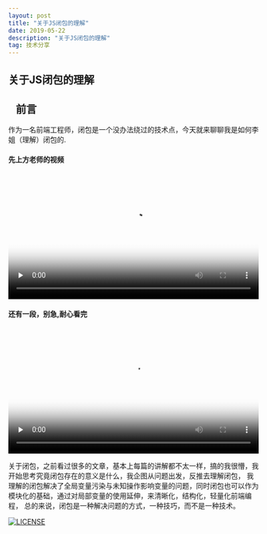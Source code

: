 ```yaml
---
layout: post
title: "关于JS闭包的理解"
date: 2019-05-22
description: "关于JS闭包的理解"
tag: 技术分享
---   
```


关于JS闭包的理解
------------------------


   前言
   --
   
   作为一名前端工程师，闭包是一个没办法绕过的技术点，今天就来聊聊我是如何李姐（理解）闭包的.
   
   
#### 先上方老师的视频

<video id="video" controls="" preload="none" poster="http://om2bks7xs.bkt.clouddn.com/2017-08-26-Markdown-Advance-Video.jpg" width='100%'>
      <source id="mp4" src="./video/bibao1" type="video/mp4">
      </video>
      
      
#### 还有一段，别急,耐心看完

<video id="video2" controls="" preload="none" poster="http://om2bks7xs.bkt.clouddn.com/2017-08-26-Markdown-Advance-Video.jpg" width='100%'>
      <source id="mp4" src="./video/bibao2" type="video/mp4">
      </video>
      
      
 关于闭包，之前看过很多的文章，基本上每篇的讲解都不太一样，搞的我很懵，我开始思考究竟闭包存在的意义是什么，我企图从问题出发，反推去理解闭包，
 我理解的闭包解决了全局变量污染与未知操作影响变量的问题，同时闭包也可以作为模块化的基础，通过对局部变量的使用延伸，来清晰化，结构化，轻量化前端编程，
 总的来说，闭包是一种解决问题的方式，一种技巧，而不是一种技术。
   
   



[![LICENSE](https://img.shields.io/badge/license-Anti%20996-blue.svg)](https://github.com/996icu/996.ICU/blob/master/LICENSE)
